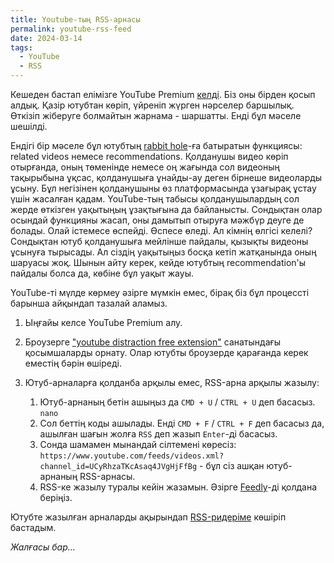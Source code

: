 ```yaml
---
title: Youtube-тың RSS-арнасы
permalink: youtube-rss-feed
date: 2024-03-14
tags:
  - YouTube
  - RSS
---
```


Кешеден бастап елімізге YouTube Premium [келді](https://t.me/bagdat_mussin_official/351). Біз оны бірден қосып алдық. Қазір ютубтан көріп, үйреніп жүрген нәрселер баршылық. Өткізіп жіберуге болмайтын жарнама - шаршатты. Енді бұл мәселе шешілді.

Ендігі бір мәселе бұл ютубтың [rabbit hole](https://www.nytimes.com/column/rabbit-hole)-ға батыратын функциясы: related videos немесе recommendations. Қолданушы видео көріп отырғанда, оның төменінде немесе оң жағында сол видеоның тақырыбына ұқсас, қолданушыға ұнайды-ау деген бірнеше видеоларды ұсыну. Бұл негізінен қолданушыны өз платформасында ұзағырақ ұстау үшін жасалған қадам. YouTube-тың табысы қолданушылардың сол жерде өткізген уақытыңың ұзақтығына да байланысты. Сондықтан олар осындай функцияны жасап, оны дамытып отыруға мәжбүр деуге де болады. Олай істемесе өспейді. Өспесе өледі. Ал кімнің өлгісі келелі? Сондықтан ютуб қолданушыға мейлінше пайдалы, қызықты видеоны ұсынуға тырысады. Ал сіздің уақытыңыз босқа кетіп жатқанында оның шаруасы жоқ. Шынын айту керек, кейде ютубтың recommendation'ы пайдалы болса да, көбіне бұл уақыт жауы.

YouTube-ті мүлде көрмеу әзірге мүмкін емес, бірақ біз бұл процессті барынша айқындап тазалай аламыз.

1. Ыңғайы келсе YouTube Premium алу.

2. Броузерге ["youtube distraction free extension"](https://www.google.com/search?q=youtube+distraction+free+extension) санатындағы қосымшаларды орнату. Олар ютубты броузерде қарағанда керек еместің бәрін өшіреді.
3. Ютуб-арналарға қолданба арқылы емес, RSS-арна арқылы жазылу:
   1. Ютуб-арнаның бетін ашыңыз да `CMD + U` / `CTRL + U` деп басасыз. `nano`
   2. Сол беттің коды ашылады. Енді `CMD + F` / `CTRL + F` деп басасыз да, ашылған шағын жолға `RSS` деп жазып `Enter`-ді басасыз.
   3. Сонда шамамен мынандай сілтемені көресіз: `https://www.youtube.com/feeds/videos.xml?channel_id=UCyRhzaTKcAsaq4JVgHjFfBg` - бұл сіз ашқан ютуб-арнаның RSS-арнасы.
   4. RSS-ке жазылу туралы кейін жазамын. Әзірге [Feedly](https://feedly.com/)-ді қолдана беріңіз.

Ютубте жазылған арналарды ақырындап [RSS-ридеріме](https://netnewswire.com/) көшіріп бастадым.

_Жалғасы бар..._
